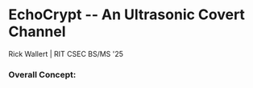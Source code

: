 # EchoCrypt -- An Ultrasonic Covert Channel
Rick Wallert | RIT CSEC BS/MS '25

### Overall Concept:
